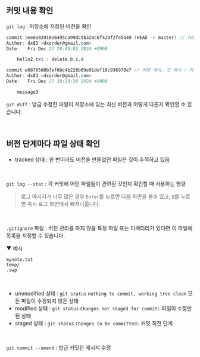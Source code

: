 ## 커밋 내용 확인
`git log` : 저장소에 저장된 버전을 확인

```c#
commit 3ee0a83918e6495ca99dc9b328c6f420f2fe5b49 (HEAD -> master) // (HEAD -> master) : 이 버전이 가장 최신이라는 표시
Author: dx83 <dxorder@gmail.com>
Date:   Fri Dec 27 20:49:02 2024 +0900

    hello2.txt : delete b,c,d

commit e08765d0b7ef6bc4b220b69e91def10c936970e7 // 커밋 해시, 깃 해시 : 커밋을 구별하는 아이디
Author: dx83 <dxorder@gmail.com>
Date:   Fri Dec 27 20:29:26 2024 +0900

    message3
```

`git diff` : 방금 수정한 파일이 저장소에 있는 최신 버전과 어떻게 다른지 확인할 수 있습니다.

<br>

## 버전 단계마다 파일 상태 확인
- tracked 상태 : 한 번이라도 버전을 만들었던 파일은 깃이 추적하고 있음
<br>

`git log --stat` : 각 커밋에 어떤 파일들이 관련된 것인지 확인할 때 사용하는 명령<br>
> 로그 메시지가 너무 많은 경우 `Enter`를 누르면 다음 화면을 볼수 있고, `Q`를 누르면 즉시 로그 화면에서 빠져나옵니다.

<br>

`.gitignore` 파일 : 버전 관리를 하지 않을 특정 파일 또는 디렉터리가 있다면 이 파일에 목록을 지정할 수 있습니다.

▼ 예시
```
mynote.txt
temp/
.swp
```

<br>

- ummodified 상태 : `git status` `nothing to commit, working tree clean` 모든 파일이 수정되지 않은 상태
- modified 상태 : `git status` `Changes not staged for commit:` 파일이 수정만 된 상태
- staged 상태 : `git status` `Changes to be committed:` 커밋 직전 단계

<br>

`git commit --amend` : 방금 커밋한 메시지 수정
